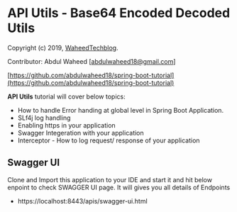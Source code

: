 API Utils -  Base64 Encoded Decoded Utils
============================================

Copyright (c) 2019, [WaheedTechblog](http://www.waheedtechblog.com/).

Contributor: Abdul Waheed [abdulwaheed18@gmail.com]

[https://github.com/abdulwaheed18/spring-boot-tutorial](https://github.com/abdulwaheed18/spring-boot-tutorial)

**API Utils** tutorial will cover below topics:
  * How to handle Error handing at global level in Spring Boot Application.
  * SLf4j log handling
  * Enabling https in your application
  * Swagger Integeration with your application
  * Interceptor - How to log request/ response of your application
  
## Swagger UI

Clone and Import this application to your IDE and start it and hit below enpoint to check SWAGGER UI page. It will gives you all details of Endpoints
  * https://localhost:8443/apis/swagger-ui.html
